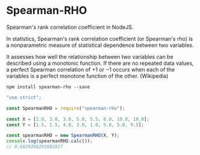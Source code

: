 # Spearman-RHO
Spearman's rank correlation coefficient in NodeJS.

In statistics, Spearman's rank correlation coefficient (or Spearman's rho) is a nonparametric measure of statistical dependence between two variables.

It assesses how well the relationship between two variables can be described using a monotonic function. If there are no repeated data values, a perfect Spearman correlation of +1 or −1 occurs when each of the variables is a perfect monotone function of the other. (Wikipedia)

```shell
npm install spearman-rho --save
```
```javascript
"use strict";

const SpearmanRHO = require("spearman-rho");

const X = [2.0, 3.0, 3.0, 5.0, 5.5, 8.0, 10.0, 10.0];
const Y = [1.5, 1.5, 4.0, 3.0, 1.0, 5.0, 5.0, 9.5];

const spearmanRHO = new SpearmanRHO(X, Y);
console.log(spearmanRHO.calc());
// 0.6829268292682927
```
